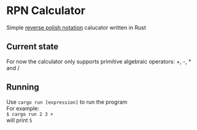 # RPN Calculator
Simple [reverse polish notation](https://en.wikipedia.org/wiki/Reverse_Polish_notation) calucator written in Rust
## Current state
For now the calculator only supports primitive algebraic operators: \+, \-, \* and \/
## Running
Use `cargo run [expression]` to run the program\
For example:\
`$ cargo run 2 3 +`\
will print `5`
